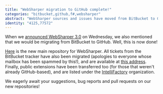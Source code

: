 ```yaml
---
title: "WebSharper migration to GitHub complete!"
categories: "bitbucket,github,f#,websharper"
abstract: "WebSharper sources and issues have moved from BitBucket to GitHub."
identity: "4125,77572"
---
```

When we [announced WebSharper 3.0](https://groups.google.com/forum/#!topic/fsharp-opensource/4gS-qoZ2Z1g) on Wednesday, we also mentioned that we would be migrating from BitBucket to GitHub. Well, this is now done!

[Here](https://github.com/intellifactory/websharper) is the new main repository for WebSharper. All tickets from the BitBucket tracker have also been migrated (apologies to everyone whose mailbox has been spammed by this!), and are available at [this address](https://github.com/intellifactory/websharper/issues). Finally, public extensions have been transferred too (for those that weren't already GitHub-based), and are listed under the [IntelliFactory](https://github.com/intellifactory?query=websharper) organization.

We eagerly await your suggestions, bug reports and pull requests on our new repositories!
